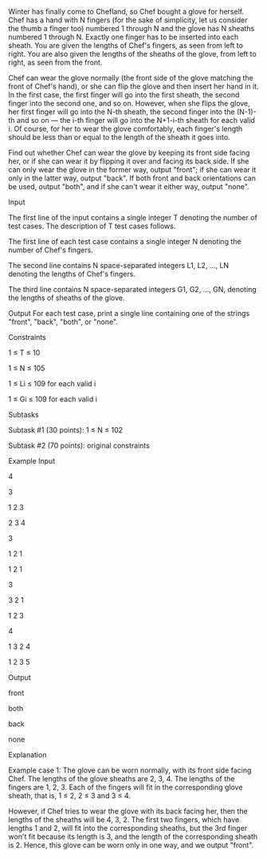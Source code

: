 Winter has finally come to Chefland, so Chef bought a glove for herself. Chef has a hand with N fingers (for the sake of simplicity, let us consider the thumb a finger too) numbered 1 through N and the glove has N sheaths numbered 1 through N. Exactly one finger has to be inserted into each sheath. You are given the lengths of Chef's fingers, as seen from left to right. You are also given the lengths of the sheaths of the glove, from left to right, as seen from the front.

Chef can wear the glove normally (the front side of the glove matching the front of Chef's hand), or she can flip the glove and then insert her hand in it. In the first case, the first finger will go into the first sheath, the second finger into the second one, and so on. However, when she flips the glove, her first finger will go into the N-th sheath, the second finger into the (N-1)-th and so on — the i-th finger will go into the N+1-i-th sheath for each valid i. Of course, for her to wear the glove comfortably, each finger's length should be less than or equal to the length of the sheath it goes into.

Find out whether Chef can wear the glove by keeping its front side facing her, or if she can wear it by flipping it over and facing its back side. If she can only wear the glove in the former way, output "front"; if she can wear it only in the latter way, output "back". If both front and back orientations can be used, output "both", and if she can't wear it either way, output "none".

Input

The first line of the input contains a single integer T denoting the number of test cases. The description of T test cases follows.

The first line of each test case contains a single integer N denoting the number of Chef's fingers.

The second line contains N space-separated integers L1, L2, ..., LN denoting the lengths of Chef's fingers.

The third line contains N space-separated integers G1, G2, ..., GN, denoting the lengths of sheaths of the glove.

Output
For each test case, print a single line containing one of the strings "front", "back", "both", or "none".

Constraints

1 ≤ T ≤ 10

1 ≤ N ≤ 105

1 ≤ Li ≤ 109 for each valid i

1 ≤ Gi ≤ 109 for each valid i

Subtasks

Subtask #1 (30 points): 1 ≤ N ≤ 102

Subtask #2 (70 points): original constraints

Example
Input

4

3

1 2 3

2 3 4

3

1 2 1

1 2 1

3

3 2 1

1 2 3

4

1 3 2 4

1 2 3 5



Output



front

both

back

none

Explanation

Example case 1: The glove can be worn normally, with its front side facing Chef. The lengths of the glove sheaths are 2, 3, 4. 
The lengths of the fingers are 1, 2, 3. Each of the fingers will fit in the corresponding glove sheath, that is, 1 ≤ 2, 2 ≤ 3 and 3 ≤ 4.

However, if Chef tries to wear the glove with its back facing her, then the lengths of the sheaths will be 4, 3, 2. The first two fingers, which have lengths 1 and 2, will fit into the corresponding sheaths, but the 3rd finger won't fit because its length is 3, and the length of the corresponding sheath is 2. Hence, this glove can be worn only in one way, and we output "front".
